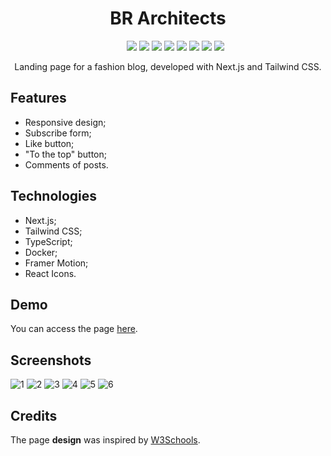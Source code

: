 <div align="center">
    <h1>BR Architects</h1>
    <ul>
        <img src="https://img.shields.io/badge/NEXT-15.0.3-purple" />
        <img src="https://img.shields.io/badge/TAILWIND CSS-3.4.1-indigo" />
        <img src="https://img.shields.io/badge/TYPESCRIPT-5-red" />
        <img src="https://img.shields.io/badge/REACT ICONS-5.3.0-violet" />
        <img src="https://img.shields.io/badge/FRAMER MOTION-11.12.0-pink" />
        <img src="https://img.shields.io/badge/DOCKER-27.3.1-cyan" />
        <img src="https://img.shields.io/badge/STATUS-FINISHED-green" />
        <img src="https://img.shields.io/badge/LICENSE-MIT-yellow" />
    </ul>
    <p>Landing page for a fashion blog, developed with Next.js and Tailwind CSS.</p>
</div>

## Features
- Responsive design;
- Subscribe form;
- Like button;
- "To the top" button;
- Comments of posts.

## Technologies
- Next.js;
- Tailwind CSS;
- TypeScript;
- Docker;
- Framer Motion;
- React Icons.

## Demo

You can access the page <a href="https://fashion-blog-i.vercel.app/">here</a>.

## Screenshots
![1](https://github.com/user-attachments/assets/beea1901-bd01-479a-86c5-632eba47e0d3)
![2](https://github.com/user-attachments/assets/cc9fd6ff-f3f0-4a5e-a8be-d67b2a591db2)
![3](https://github.com/user-attachments/assets/496130c8-0a33-4e6b-b90f-8bf33c597920)
![4](https://github.com/user-attachments/assets/cd89bb89-8374-4841-862b-147ffa86ae74)
![5](https://github.com/user-attachments/assets/cc01afa8-76d5-4150-a481-e8ff20ac367d)
![6](https://github.com/user-attachments/assets/2607795f-96ad-4919-8cf1-d6874c558d3e)

## Credits

The page **design** was inspired by <a href="https://www.w3schools.com/w3css/w3css_templates.asp">W3Schools</a>.
